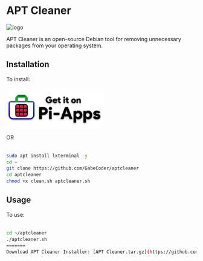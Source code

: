 # APT Cleaner

![logo](https://raw.githubusercontent.com/GabeCoder/aptcleaner/main/icon.png)

APT Cleaner is an open-source Debian tool for removing unnecessary packages from your operating system.

## Installation

To install:

![logo](https://raw.githubusercontent.com/Botspot/pi-apps/master/icons/badge.png)

OR

```bash

sudo apt install lxterminal -y
cd ~
git clone https://github.com/GabeCoder/aptcleaner
cd aptcleaner
chmod +x clean.sh aptcleaner.sh

```

## Usage

To use:

```bash

cd ~/aptcleaner
./aptcleaner.sh
=======
Download APT Cleaner Installer: [APT Cleaner.tar.gz](https://github.com/GabeCoder/aptcleaner/files/6370058/APT.Cleaner.tar.gz)